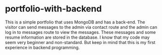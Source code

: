 # portfolio-with-backend
This is a simple portfolio that uses MongoDB and has a back-end. The visitor can send messages to the admin via contact route and the admin can log in to messages route to view the messages. These messages and some resume information are stored in the database.
I know that my code may seem very beginner and non-standard. But keep in mind that this is my first experience in backend programming.
